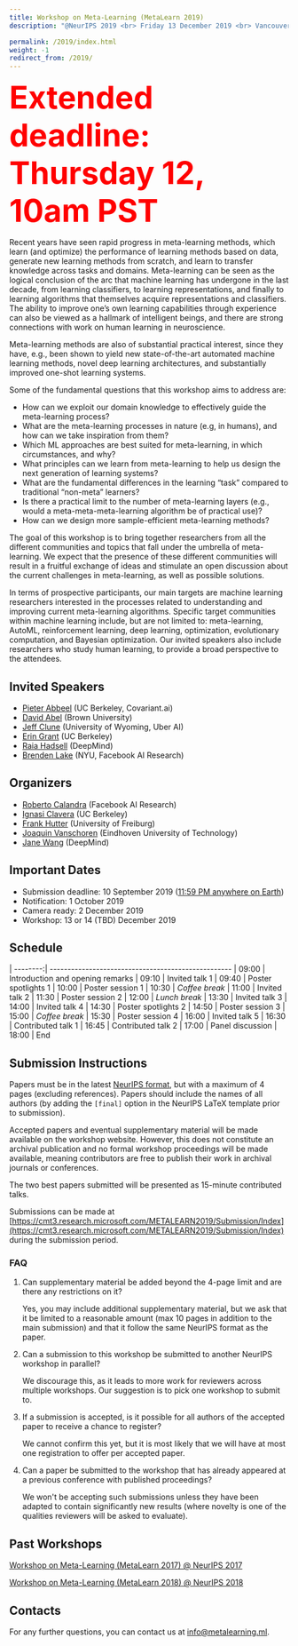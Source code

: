 ```yaml
---
title: Workshop on Meta-Learning (MetaLearn 2019)
description: "@NeurIPS 2019 <br> Friday 13 December 2019 <br> Vancouver Convention Center, Vancouver, Canada"

permalink: /2019/index.html
weight: -1
redirect_from: /2019/
---
```


<span style="color:red; font-size: 4em;">**Extended deadline: Thursday 12, 10am PST**</span>

Recent years have seen rapid progress in meta-learning methods, which learn (and optimize) the performance of learning methods based on data, generate new learning methods from scratch, and learn to transfer knowledge across tasks and domains. Meta-learning can be seen as the logical conclusion of the arc that machine learning has undergone in the last decade, from learning classifiers, to learning representations, and finally to learning algorithms that themselves acquire representations and classifiers. The ability to improve one’s own learning capabilities through experience can also be viewed as a hallmark of intelligent beings, and there are strong connections with work on human learning in neuroscience.

Meta-learning methods are also of substantial practical interest, since they have, e.g., been shown to yield new state-of-the-art automated machine learning methods, novel deep learning architectures, and substantially improved one-shot learning systems. 

Some of the fundamental questions that this workshop aims to address are:
- How can we exploit our domain knowledge to effectively guide the meta-learning process?
- What are the meta-learning processes in nature (e.g, in humans), and how can we take inspiration from them?
- Which ML approaches are best suited for meta-learning, in which circumstances, and why?
- What principles can we learn from meta-learning to help us design the next generation of learning systems? 
- What are the fundamental differences in the learning “task” compared to traditional  “non-meta” learners?
- Is there a practical limit to the number of meta-learning layers (e.g., would a meta-meta-meta-learning algorithm be of practical use)?
- How can we design more sample-efficient meta-learning methods?

The goal of this workshop is to bring together researchers from all the different communities and topics that fall under the umbrella of meta-learning. We expect that the presence of these different communities will result in a fruitful exchange of ideas and stimulate an open discussion about the current challenges in meta-learning, as well as possible solutions.

In terms of prospective participants, our main targets are machine learning researchers interested in the processes related to understanding and improving current meta-learning algorithms. Specific target communities within machine learning include, but are not limited to: meta-learning, AutoML, reinforcement learning, deep learning, optimization, evolutionary computation, and Bayesian optimization. Our invited speakers also include researchers who study human learning, to provide a broad perspective to the attendees.


## Invited Speakers ##
- [Pieter Abbeel](https://people.eecs.berkeley.edu/~pabbeel/) (UC Berkeley, Covariant.ai)
- [David Abel](https://david-abel.github.io/) (Brown University)
- [Jeff Clune](http://jeffclune.com/) (University of Wyoming, Uber AI)
- [Erin Grant](https://people.eecs.berkeley.edu/~eringrant/) (UC Berkeley)
- [Raia Hadsell](http://raiahadsell.com/index.html) (DeepMind)
- [Brenden Lake](https://cims.nyu.edu/~brenden/) (NYU, Facebook AI Research)

## Organizers ##
- [Roberto Calandra](https://www.robertocalandra.com/) (Facebook AI Research)
- [Ignasi Clavera](https://iclavera.github.io/) (UC Berkeley)
- [Frank Hutter](http://www2.informatik.uni-freiburg.de/~hutter/) (University of Freiburg)
- [Joaquin Vanschoren](http://www.win.tue.nl/~jvanscho/) (Eindhoven University of Technology)
- [Jane Wang](http://www.janexwang.com) (DeepMind)

## Important Dates ##
- Submission deadline: 10 September 2019 ([11:59 PM anywhere on Earth](https://www.timeanddate.com/time/zones/aoe))
- Notification: 1 October 2019
- Camera ready: 2 December 2019
- Workshop: 13 or 14 (TBD) December 2019

## Schedule ##

| --------:| ---------------------------------------------------
| 09:00 | Introduction and opening remarks
| 09:10 | Invited talk 1
| 09:40 | Poster spotlights 1
| 10:00 | Poster session 1
| 10:30 | *Coffee break*
| 11:00 | Invited talk 2
| 11:30 | Poster session 2
| 12:00 | *Lunch break*
| 13:30 | Invited talk 3
| 14:00 | Invited talk 4
| 14:30 | Poster spotlights 2
| 14:50 | Poster session 3
| 15:00 | *Coffee break*
| 15:30 | Poster session 4
| 16:00 | Invited talk 5
| 16:30 | Contributed talk 1
| 16:45 | Contributed talk 2
| 17:00 | Panel discussion
| 18:00 | End

## Submission Instructions  ##
Papers must be in the latest [NeurIPS format](https://neurips.cc/Conferences/2019/PaperInformation/StyleFiles), but with a maximum of 4 pages (excluding references). 
Papers should include the names of all authors (by adding the `[final]` option in the NeurIPS LaTeX template prior to submission).

Accepted papers and eventual supplementary material will be made available on the workshop website. However, this does not constitute an archival publication and no formal workshop proceedings will be made available, meaning contributors are free to publish their work in archival journals or conferences.

The two best papers submitted will be presented as 15-minute contributed talks.

Submissions can be made at [https://cmt3.research.microsoft.com/METALEARN2019/Submission/Index](https://cmt3.research.microsoft.com/METALEARN2019/Submission/Index)
during the submission period.



### FAQ ###
1. Can supplementary material be added beyond the 4-page limit and are there any restrictions on it?

   Yes, you may include additional supplementary material, but we ask that it be limited to a reasonable amount (max 10 pages in addition to the main submission) and that it follow the same NeurIPS format as the paper.

2. Can a submission to this workshop be submitted to another NeurIPS workshop in parallel?

   We discourage this, as it leads to more work for reviewers across multiple workshops. Our suggestion is to pick one workshop to submit to.

3. If a submission is accepted, is it possible for all authors of the accepted paper to receive a chance to register?

   We cannot confirm this yet, but it is most likely that we will have at most one registration to offer per accepted paper.

4. Can a paper be submitted to the workshop that has already appeared at a previous conference with published proceedings?

   We won't be accepting such submissions unless they have been adapted to contain significantly new results (where novelty is one of the qualities reviewers will be asked to evaluate).

## Past Workshops

[Workshop on Meta-Learning (MetaLearn 2017) @ NeurIPS 2017](http://metalearning.ml/2017/)

[Workshop on Meta-Learning (MetaLearn 2018) @ NeurIPS 2018](http://metalearning.ml/2018/)

## Contacts  ##

For any further questions, you can contact us at <info@metalearning.ml>.

